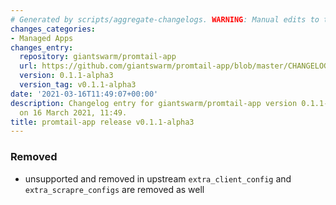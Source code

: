 ```yaml
---
# Generated by scripts/aggregate-changelogs. WARNING: Manual edits to this files will be overwritten.
changes_categories:
- Managed Apps
changes_entry:
  repository: giantswarm/promtail-app
  url: https://github.com/giantswarm/promtail-app/blob/master/CHANGELOG.md#011-alpha3---2021-03-16
  version: 0.1.1-alpha3
  version_tag: v0.1.1-alpha3
date: '2021-03-16T11:49:07+00:00'
description: Changelog entry for giantswarm/promtail-app version 0.1.1-alpha3, published
  on 16 March 2021, 11:49.
title: promtail-app release v0.1.1-alpha3
---
```


### Removed
- unsupported and removed in upstream `extra_client_config` and `extra_scrapre_configs` are removed as well
